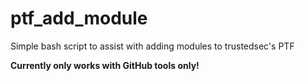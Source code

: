 # ptf_add_module
Simple bash script to assist with adding modules to trustedsec's PTF

**Currently only works with GitHub tools only!**
